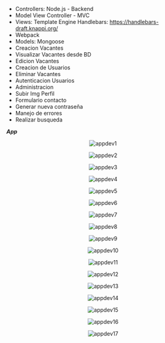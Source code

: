 
- Controllers: Node.js - Backend
- Model View Controller - MVC
- Views: Template Engine Handlebars:  https://handlebars-draft.knappi.org/
- Webpack
- Models: Mongoose
- Creacion Vacantes
- Visualizar Vacantes desde BD
- Edicion Vacantes
- Creacion de Usuarios
- Eliminar Vacantes
- Autenticacion Usuarios
- Administracion
- Subir Img Perfil
- Formulario contacto
- Generar nueva contraseña
- Manejo de errores
- Realizar busqueda

***App***
<p align="center">
  <img src="https://github.com/llStrevensll/DevJob---Node/blob/master/images-git/appdev1.PNG?raw=true" alt="appdev1"/>
</p>

<p align="center">
  <img src="https://github.com/llStrevensll/DevJob---Node/blob/master/images-git/appdev2.PNG?raw=true" alt="appdev2"/>
</p>

<p align="center">
  <img src="https://github.com/llStrevensll/DevJob---Node/blob/master/images-git/appdev3.PNG?raw=true" alt="appdev3"/>
</p>

<p align="center">
  <img src="https://github.com/llStrevensll/DevJob---Node/blob/master/images-git/appdev4.PNG?raw=true" alt="appdev4"/>
</p>

<p align="center">
  <img src="https://github.com/llStrevensll/DevJob---Node/blob/master/images-git/appdev5.PNG?raw=true" alt="appdev5"/>
</p>

<p align="center">
  <img src="https://github.com/llStrevensll/DevJob---Node/blob/master/images-git/appdev6.PNG?raw=true" alt="appdev6"/>
</p>

<p align="center">
  <img src="https://github.com/llStrevensll/DevJob---Node/blob/master/images-git/appdev7.PNG?raw=true" alt="appdev7"/>
</p>

<p align="center">
  <img src="https://github.com/llStrevensll/DevJob---Node/blob/master/images-git/appdev8.PNG?raw=true" alt="appdev8"/>
</p>

<p align="center">
  <img src="https://github.com/llStrevensll/DevJob---Node/blob/master/images-git/appdev9.PNG?raw=true" alt="appdev9"/>
</p>

<p align="center">
  <img src="https://github.com/llStrevensll/DevJob---Node/blob/master/images-git/appdev10.PNG?raw=true" alt="appdev10"/>
</p>

<p align="center">
  <img src="https://github.com/llStrevensll/DevJob---Node/blob/master/images-git/appdev11.PNG?raw=true" alt="appdev11"/>
</p>

<p align="center">
  <img src="https://github.com/llStrevensll/DevJob---Node/blob/master/images-git/appdev12.PNG?raw=true" alt="appdev12"/>
</p>


<p align="center">
  <img src="https://github.com/llStrevensll/DevJob---Node/blob/master/images-git/appdev13.PNG?raw=true" alt="appdev13"/>
</p>


<p align="center">
  <img src="https://github.com/llStrevensll/DevJob---Node/blob/master/images-git/appdev14.PNG?raw=true" alt="appdev14"/>
</p>


<p align="center">
  <img src="https://github.com/llStrevensll/DevJob---Node/blob/master/images-git/appdev15.PNG?raw=true" alt="appdev15"/>
</p>

<p align="center">
  <img src="https://github.com/llStrevensll/DevJob---Node/blob/master/images-git/appdev16.PNG?raw=true" alt="appdev16"/>
</p>

<p align="center">
  <img src="https://github.com/llStrevensll/DevJob---Node/blob/master/images-git/appdev17.PNG?raw=true" alt="appdev17"/>
</p



